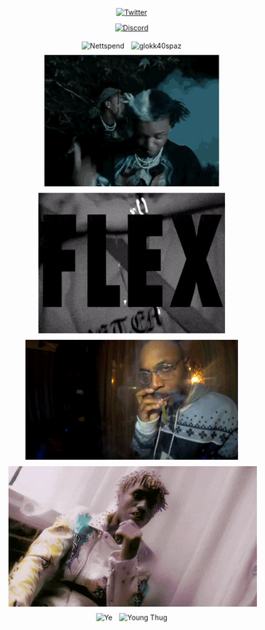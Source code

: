 <p align="center">
  <a href="https://x.com/bubinerser" target="_blank">
    <img src="https://img.shields.io/badge/twitter-%231DA1F2.svg?&style=for-the-badge&logo=twitter&logoColor=white&color=071A2C" alt="Twitter"/>
  </a>

<p align="center">
  <a href="https://discord.com/users/599325499256471552" target="_blank">
    <img src="https://img.shields.io/badge/Discord-7289DA?style=for-the-badge&logo=discord&logoColor=white" alt="Discord"/>
  </a>
  
<p align="center">
  <img src="https://github.com/Bubinerser/Bubinerser/blob/main/tenor.gif" alt="Nettspend" style="margin: 5px;"/>
  <img src="https://github.com/Bubinerser/Bubinerser/blob/main/glokk40spaz-muzzle.gif" alt="glokk40spaz" style="margin: 5px;" width="450"/>
  <img src="https://github.com/Bubinerser/Bubinerser/blob/main/ken-carson-teen-x.gif" alt="Ken Carson" style="margin: 5px;" width="350"/>
  <img src="https://github.com/Bubinerser/Bubinerser/blob/main/osamason-flexmusix.gif" alt="OsamaSon" style="margin: 5px;"/>
  <img src="https://github.com/Bubinerser/Bubinerser/blob/main/peggy.gif" alt="Jpegmafia" style="margin: 5px;"/>
  <img src="https://github.com/Bubinerser/Bubinerser/blob/main/yhapojj-yhapo.gif" alt="YhapoJJ" style="margin: 5px;"/>
  <img src="https://github.com/Bubinerser/Bubinerser/blob/main/kaynedjwalk.gif" alt="Ye" style="margin: 5px;"/>
  <img src="https://github.com/Bubinerser/Bubinerser/blob/main/young-thug.gif" alt="Young Thug" style="margin: 5px;" width="350"/>
</p>

